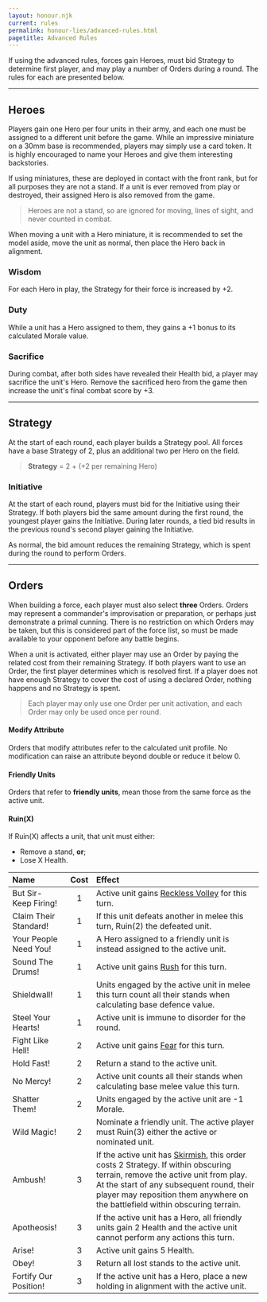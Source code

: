 ```yaml
---
layout: honour.njk
current: rules
permalink: honour-lies/advanced-rules.html
pagetitle: Advanced Rules
---
```


If using the advanced rules, forces gain Heroes, must bid Strategy to determine first player, and may play a number of Orders during a round. The rules for each are presented below.

<hr id=heroes />

## Heroes
Players gain one Hero per four units in their army, and each one must be assigned to a different unit before the game. While an impressive miniature on a 30mm base is recommended, players may simply use a card token. It is highly encouraged to name your Heroes and give them interesting backstories.

If using miniatures, these are deployed in contact with the front rank, but for all purposes they are not a stand. If a unit is ever removed from play or destroyed, their assigned Hero is also removed from the game.

> Heroes are not a stand, so are ignored for moving, lines of sight, and never counted in combat.

When moving a unit with a Hero miniature, it is recommended to set the model aside, move the unit as normal, then place the Hero back in alignment.

### Wisdom
For each Hero in play, the Strategy for their force is increased by +2.

### Duty
While a unit has a Hero assigned to them, they gains a +1 bonus to its calculated Morale value.

### Sacrifice
During combat, after both sides have revealed their Health bid, a player may sacrifice the unit's Hero. Remove the sacrificed hero from the game then increase the unit's final combat score by +3.

<hr id="strategy" />

## Strategy
At the start of each round, each player builds a Strategy pool. All forces have a base Strategy of 2, plus an additional two per Hero on the field.

> **Strategy** = 2 + (+2 per remaining Hero)

### Initiative
At the start of each round, players must bid for the Initiative using their Strategy. If both players bid the same amount during the first round, the youngest player gains the Initiative. During later rounds, a tied bid results in the previous round's second player gaining the Initiative.

As normal, the bid amount reduces the remaining Strategy, which is spent during the round to perform Orders.

<hr id="orders" />

## Orders
When building a force, each player must also select **three** Orders. Orders may represent a commander's improvisation or preparation, or perhaps just demonstrate a primal cunning. There is no restriction on which Orders may be taken, but this is considered part of the force list, so must be made available to your opponent before any battle begins.

When a unit is activated, either player may use an Order by paying the related cost from their remaining Strategy. If both players want to use an Order, the first player determines which is resolved first. If a player does not have enough Strategy to cover the cost of using a declared Order, nothing happens and no Strategy is spent.

> Each player may only use one Order per unit activation, and each Order may only be used once per round.

#### Modify Attribute
Orders that modify attributes refer to the calculated unit profile. No modification can raise an attribute beyond double or reduce it below 0.

#### Friendly Units
Orders that refer to **friendly units**, mean those from the same force as the active unit.

#### Ruin(X)
If Ruin(X) affects a unit, that unit must either:
- Remove a stand, **or**;
- Lose X Health.

| Name                  | Cost | Effect |
| :-------------------- | :--: | :----- |
| But Sir- Keep Firing! | 1    | Active unit gains [Reckless Volley](/honour-lies/roster-builder.html#special-rules) for this turn. |
| Claim Their Standard! | 1    | If this unit defeats another in melee this turn, Ruin(2) the defeated unit. |
| Your People Need You! | 1    | A Hero assigned to a friendly unit is instead assigned to the active unit. |
| Sound The Drums!      | 1    | Active unit gains [Rush](/honour-lies/roster-builder.html#special-rules) for this turn. |
| Shieldwall!           | 1    | Units engaged by the active unit in melee this turn count all their stands when calculating base defence value. |
| Steel Your Hearts!    | 1    | Active unit is immune to disorder for the round. |
| Fight Like Hell!      | 2    | Active unit gains [Fear](/honour-lies/roster-builder.html#special-rules) for this turn. |
| Hold Fast!            | 2    | Return a stand to the active unit. |
| No Mercy!             | 2    | Active unit counts all their stands when calculating base melee value this turn. |
| Shatter Them!         | 2    | Units engaged by the active unit are -1 Morale. |
| Wild Magic!           | 2    | Nominate a friendly unit. The active player must Ruin(3) either the active or nominated unit. |
| Ambush!               | 3    | If the active unit has [Skirmish](/honour-lies/roster-builder.html#special-rules), this order costs 2 Strategy. If within obscuring terrain, remove the active unit from play. At the start of any subsequent round, their player may reposition them anywhere on the battlefield within obscuring terrain. |
| Apotheosis!           | 3    | If the active unit has a Hero, all friendly units gain 2 Health and the active unit cannot perform any actions this turn. |
| Arise!                | 3    | Active unit gains 5 Health. |
| Obey!                 | 3    | Return all lost stands to the active unit. |
| Fortify Our Position! | 3    | If the active unit has a Hero, place a new holding in alignment with the active unit. |
